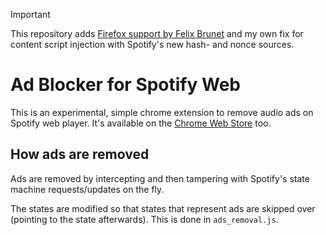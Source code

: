 > [!IMPORTANT]  
> This repository adds [Firefox support by Felix Brunet](https://github.com/tomer8007/spotify-web-ads-remover/pull/2)
> and my own fix for content script injection with Spotify's new hash- and nonce sources.

# Ad Blocker for Spotify Web
This is an experimental, simple chrome extension to remove audio ads on Spotify web player.
It's available on the [Chrome Web Store](https://chrome.google.com/webstore/detail/spotify-ads-remover/mghhlojofjipigjobacbjdngmjafdeim?hl=iw&authuser=0) too.

## How ads are removed
Ads are removed by intercepting and then tampering with Spotify's state machine requests/updates on the fly. 

The states are modified so that states that represent ads are skipped over (pointing to the state afterwards). This is done in `ads_removal.js`.
